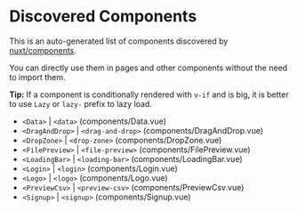 # Discovered Components

This is an auto-generated list of components discovered by [nuxt/components](https://github.com/nuxt/components).

You can directly use them in pages and other components without the need to import them.

**Tip:** If a component is conditionally rendered with `v-if` and is big, it is better to use `Lazy` or `lazy-` prefix to lazy load.

- `<Data>` | `<data>` (components/Data.vue)
- `<DragAndDrop>` | `<drag-and-drop>` (components/DragAndDrop.vue)
- `<DropZone>` | `<drop-zone>` (components/DropZone.vue)
- `<FilePreview>` | `<file-preview>` (components/FilePreview.vue)
- `<LoadingBar>` | `<loading-bar>` (components/LoadingBar.vue)
- `<Login>` | `<login>` (components/Login.vue)
- `<Logo>` | `<logo>` (components/Logo.vue)
- `<PreviewCsv>` | `<preview-csv>` (components/PreviewCsv.vue)
- `<Signup>` | `<signup>` (components/Signup.vue)

